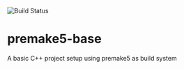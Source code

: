 ![Build Status](https://github.com/RicoP/premake5-base/workflows/build%20windows/badge.svg)
# premake5-base
A basic C++ project setup using premake5 as build system
